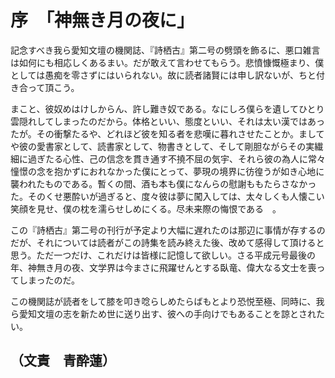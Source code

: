 # 序　「神無き月の夜に」　

記念すべき我ら愛知文壇の機関誌、『詩栖古』第二号の劈頭を飾るに、悪口雑言は如何にも相応しくあるまい。だが敢えて言わせてもらう。悲憤慷慨極まり、僕としては愚痴を零さずにはいられない。故に読者諸賢には申し訳ないが、ちと付き合って頂こう。

まこと、彼奴めはけしからん、許し難き奴である。なにしろ僕らを遺してひとり雲隠れしてしまったのだから。体格といい、態度といい、それは太い漢ではあったが。その衝撃たるや、どれほど彼を知る者を悲嘆に暮れさせたことか。ましてや彼の愛書家として、読書家として、物書きとして、そして剛胆ながらその実繊細に過ぎたる心性、己の信念を貫き通す不撓不屈の気宇、それら彼の為人に常々憧憬の念を抱かずにおれなかった僕にとって、夢現の境界に彷徨うが如き心地に襲われたものである。暫くの間、酒も本も僕になんらの慰謝ももたらさなかった。そのくせ悪酔いが過ぎると、度々彼は夢に闖入しては、太々しくも人懐こい笑顔を見せ、僕の枕を濡らせしめにくる。尽未来際の悔恨である　。

この『詩栖古』第二号の刊行が予定より大幅に遅れたのは那辺に事情が存するのだが、それについては読者がこの詩集を読み終えた後、改めて感得して頂けると思う。ただ一つだけ、これだけは皆様に記憶して欲しい。さる平成元号最後の年、神無き月の夜、文学界は今まさに飛躍せんとする臥竜、偉大なる文士を喪ってしまったのだ。

この機関誌が読者をして膝を叩き唸らしめたらばもとより恐悦至極、同時に、我ら愛知文壇の志を新ため世に送り出す、彼への手向けでもあることを諒とされたい。

<h2 class="chapter-author">（文責　青酔蓮）</h2>

